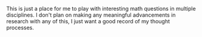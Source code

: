 This is just a place for me to play with interesting math questions in multiple disciplines. I don't plan on making any meaningful advancements in research with any of this, I just want a good record of my thought processes. 
